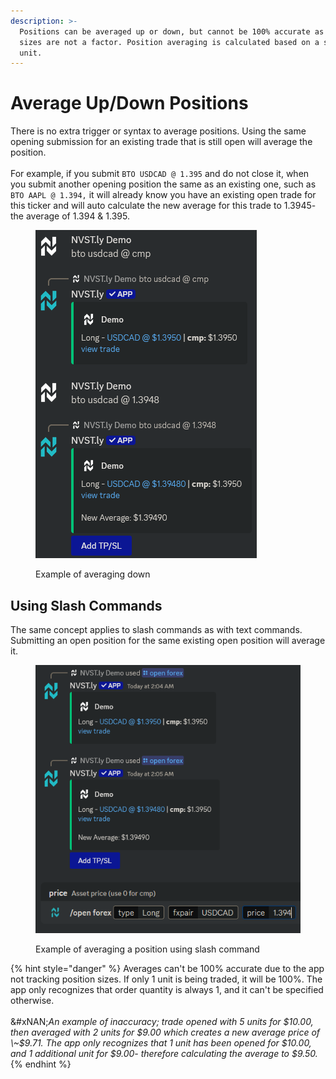```yaml
---
description: >-
  Positions can be averaged up or down, but cannot be 100% accurate as position
  sizes are not a factor. Position averaging is calculated based on a single
  unit.
---
```


# Average Up/Down Positions

There is no extra trigger or syntax to average positions. Using the same opening submission for an existing trade that is still open will average the position.\
\
For example, if you submit `BTO USDCAD @ 1.395` and do not close it, when you submit another opening position the same as an existing one, such as `BTO AAPL @ 1.394,` it will already know you have an existing open trade for this ticker and will auto calculate the new average for this trade to 1.3945- the average of 1.394 & 1.395.

<figure><img src="../.gitbook/assets/image (1) (1).png" alt=""><figcaption><p>Example of averaging down</p></figcaption></figure>



## Using Slash Commands

The same concept applies to slash commands as with text commands. Submitting an open position for the same existing open position will average it.

<figure><img src="../.gitbook/assets/{6CF5C355-73CB-471D-BECC-0CB5DCAAF1C1}.png" alt=""><figcaption><p>Example of averaging a position using slash command</p></figcaption></figure>

{% hint style="danger" %}
Averages can't be 100% accurate due to the app not tracking position sizes. If only 1 unit is being traded, it will be 100%. The app only recognizes that order quantity is always 1, and it can't be specified otherwise. \
\
&#xNAN;_&#x41;n example of inaccuracy; trade opened with 5 units for $10.00, then averaged with 2 units  for $9.00 which creates a new average price of \~$9.71. The app only recognizes that 1 unit has been opened for $10.00, and 1 additional unit for $9.00- therefore calculating the average to $9.50._
{% endhint %}
